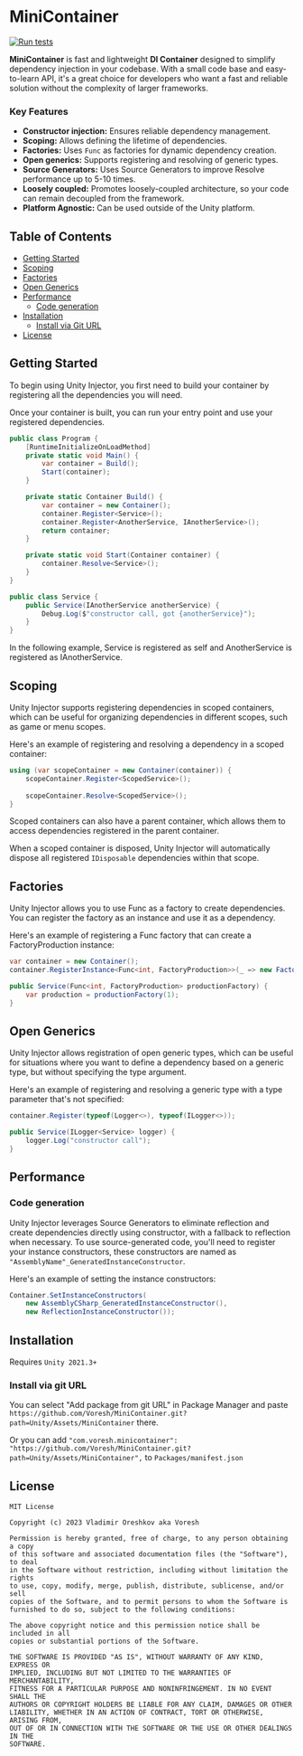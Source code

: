 # MiniContainer

[![Run tests](https://github.com/Voresh/MiniContainer/actions/workflows/runTests.yml/badge.svg?branch=main)](https://github.com/Voresh/MiniContainer/actions/workflows/runTests.yml)

**MiniContainer** is fast and lightweight **DI Container** designed to simplify dependency injection in your codebase.
With a small code base and easy-to-learn API, it's a great choice for developers who want a fast and reliable solution without the complexity of larger frameworks.

### Key Features

- **Constructor injection:** Ensures reliable dependency management.
- **Scoping:** Allows defining the lifetime of dependencies.
- **Factories:** Uses `Func` as factories for dynamic dependency creation.
- **Open generics:** Supports registering and resolving of generic types.
- **Source Generators:** Uses Source Generators to improve Resolve performance up to 5-10 times.
- **Loosely coupled:** Promotes loosely-coupled architecture, so your code can remain decoupled from the framework.
- **Platform Agnostic:** Can be used outside of the Unity platform. 

## Table of Contents

- [Getting Started](#getting-started)
- [Scoping](#scoping)
- [Factories](#factories)
- [Open Generics](#open-generics)
- [Performance](#performance)
  - [Code generation](#code-generation)
- [Installation](#installation)
  - [Install via Git URL](#install-via-git-url)
- [License](#license)

## Getting Started

To begin using Unity Injector, you first need to build your container by registering all the dependencies you will need.

Once your container is built, you can run your entry point and use your registered dependencies.

```csharp
public class Program {
    [RuntimeInitializeOnLoadMethod]
    private static void Main() {
        var container = Build();
        Start(container);
    }

    private static Container Build() {
        var container = new Container();
        container.Register<Service>();
        container.Register<AnotherService, IAnotherService>();
        return container;
    }

    private static void Start(Container container) {
        container.Resolve<Service>();
    }
}

public class Service {
    public Service(IAnotherService anotherService) {
        Debug.Log($"constructor call, got {anotherService}");
    }
}    
```

In the following example, Service is registered as self and AnotherService is registered as IAnotherService.

## Scoping

Unity Injector supports registering dependencies in scoped containers, which can be useful for organizing dependencies in different scopes, such as game or menu scopes.

Here's an example of registering and resolving a dependency in a scoped container:

```csharp
using (var scopeContainer = new Container(container)) {
    scopeContainer.Register<ScopedService>();
    
    scopeContainer.Resolve<ScopedService>();
}
```

Scoped containers can also have a parent container, which allows them to access dependencies registered in the parent container.

When a scoped container is disposed, Unity Injector will automatically dispose all registered `IDisposable` dependencies within that scope.

## Factories

Unity Injector allows you to use Func as a factory to create dependencies. You can register the factory as an instance and use it as a dependency.

Here's an example of registering a Func factory that can create a FactoryProduction instance:

```csharp
var container = new Container();
container.RegisterInstance<Func<int, FactoryProduction>>(_ => new FactoryProduction(container.Resolve<AnotherService>(), _));

public Service(Func<int, FactoryProduction> productionFactory) {
    var production = productionFactory(1);
}
```

## Open Generics

Unity Injector allows registration of open generic types, which can be useful for situations where you want to define a dependency based on a generic type, but without specifying the type argument.

Here's an example of registering and resolving a generic type with a type parameter that's not specified:

```csharp
container.Register(typeof(Logger<>), typeof(ILogger<>));

public Service(ILogger<Service> logger) {
    logger.Log("constructor call");
}
```

## Performance

### Code generation

Unity Injector leverages Source Generators to eliminate reflection and create dependencies directly using constructor, with a fallback to reflection when necessary.
To use source-generated code, you'll need to register your instance constructors, these constructors are named as `"AssemblyName"_GeneratedInstanceConstructor`.

Here's an example of setting the instance constructors:

```csharp
Container.SetInstanceConstructors(
    new AssemblyCSharp_GeneratedInstanceConstructor(),
    new ReflectionInstanceConstructor());
```

## Installation

Requires `Unity 2021.3+`

### Install via git URL

You can select "Add package from git URL" in Package Manager and paste `https://github.com/Voresh/MiniContainer.git?path=Unity/Assets/MiniContainer` there.

Or you can add `"com.voresh.minicontainer": "https://github.com/Voresh/MiniContainer.git?path=Unity/Assets/MiniContainer",` to `Packages/manifest.json`

## License

    MIT License
    
    Copyright (c) 2023 Vladimir Oreshkov aka Voresh
    
    Permission is hereby granted, free of charge, to any person obtaining a copy
    of this software and associated documentation files (the "Software"), to deal
    in the Software without restriction, including without limitation the rights
    to use, copy, modify, merge, publish, distribute, sublicense, and/or sell
    copies of the Software, and to permit persons to whom the Software is
    furnished to do so, subject to the following conditions:
    
    The above copyright notice and this permission notice shall be included in all
    copies or substantial portions of the Software.
    
    THE SOFTWARE IS PROVIDED "AS IS", WITHOUT WARRANTY OF ANY KIND, EXPRESS OR
    IMPLIED, INCLUDING BUT NOT LIMITED TO THE WARRANTIES OF MERCHANTABILITY,
    FITNESS FOR A PARTICULAR PURPOSE AND NONINFRINGEMENT. IN NO EVENT SHALL THE
    AUTHORS OR COPYRIGHT HOLDERS BE LIABLE FOR ANY CLAIM, DAMAGES OR OTHER
    LIABILITY, WHETHER IN AN ACTION OF CONTRACT, TORT OR OTHERWISE, ARISING FROM,
    OUT OF OR IN CONNECTION WITH THE SOFTWARE OR THE USE OR OTHER DEALINGS IN THE
    SOFTWARE.
